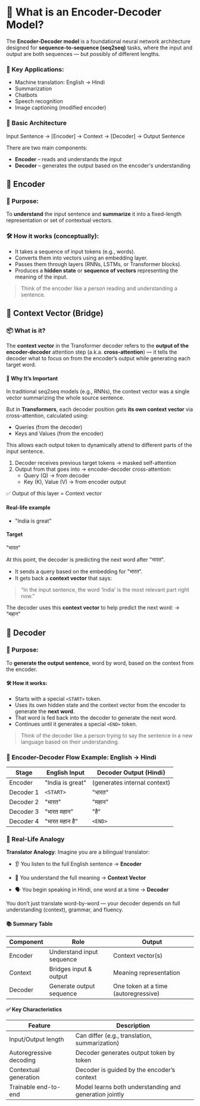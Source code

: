 # 🧠 What is an Encoder-Decoder Model?
The **Encoder-Decoder model** is a foundational neural network architecture designed for **sequence-to-sequence (seq2seq)** tasks, where the input and output are both sequences — but possibly of different lengths.

### 🧾 Key Applications:
* Machine translation: English → Hindi
* Summarization
* Chatbots
* Speech recognition
* Image captioning (modified encoder)
### 🧱 Basic Architecture
Input Sentence → [Encoder] → Context → [Decoder] → Output Sentence

There are two main components:

* **Encoder** – reads and understands the input
* **Decoder** – generates the output based on the encoder's understanding

## 🔹 Encoder
### 🎯 Purpose:
To **understand** the input sentence and **summarize** it into a fixed-length representation or set of contextual vectors.

### 🛠️ How it works (conceptually):
* It takes a sequence of input tokens (e.g., words).
* Converts them into vectors using an embedding layer.
* Passes them through layers (RNNs, LSTMs, or Transformer blocks).
* Produces a **hidden state** or **sequence of vectors** representing the meaning of the input.

> Think of the encoder like a person reading and understanding a sentence.

## 🔹 Context Vector (Bridge)
### 📦 What is it?
The **context vector** in the Transformer decoder refers to the **output of the encoder-decoder** attention step (a.k.a. **cross-attention**) — it tells the decoder what to focus on from the encoder’s output while generating each target word.

#### 🧠 Why It’s Important
In traditional seq2seq models (e.g., RNNs), the context vector was a single vector summarizing the whole source sentence.

But in **Transformers**, each decoder position gets **its own context vector** via cross-attention, calculated using:

* Queries (from the decoder)
* Keys and Values (from the encoder)

This allows each output token to dynamically attend to different parts of the input sentence.

1. Decoder receives previous target tokens → masked self-attention
2. Output from that goes into → encoder-decoder cross-attention:
   - Query (Q) → from decoder
   - Key (K), Value (V) → from encoder output

✅ Output of this layer = Context vector

#### Real-life example

* "India is great"

#### Target
"भारत"

At this point, the decoder is predicting the next word after "भारत".

* It sends a query based on the embedding for "भारत".
* It gets back a **context vector** that says:

> “In the input sentence, the word ‘India’ is the most relevant part right now.”

The decoder uses this **context vector** to help predict the next word:
→ "महान"

## 🔹 Decoder
### 🎯 Purpose:
To **generate the output sentence**, word by word, based on the context from the encoder.

#### 🛠️ How it works:
* Starts with a special `<START>` token.
* Uses its own hidden state and the context vector from the encoder to generate the **next word**.
* That word is fed back into the decoder to generate the next word.
* Continues until it generates a special `<END>` token.

> Think of the decoder like a person trying to say the sentence in a new language based on their understanding.

### 🔁 Encoder-Decoder Flow Example: English → Hindi
| Stage     | English Input    | Decoder Output (Hindi)       |
| --------- | ---------------- | ---------------------------- |
| Encoder   | "India is great" | (generates internal context) |
| Decoder 1 | `<START>`        | "भारत"                       |
| Decoder 2 | "भारत"           | "महान"                       |
| Decoder 3 | "भारत महान"      | "है"                         |
| Decoder 4 | "भारत महान है"   | `<END>`                      |

### 🧠 Real-Life Analogy
**Translator Analogy**:
Imagine you are a bilingual translator:

* 👂 You listen to the full English sentence → **Encoder**

* 🧠 You understand the full meaning → **Context Vector**

* 🗣️  You begin speaking in Hindi, one word at a time → **Decoder**

You don’t just translate word-by-word — your decoder depends on full understanding (context), grammar, and fluency.

#### 📚 Summary Table
| Component | Role                      | Output                               |
| --------- | ------------------------- | ------------------------------------ |
| Encoder   | Understand input sequence | Context vector(s)                    |
| Context   | Bridges input & output    | Meaning representation               |
| Decoder   | Generate output sequence  | One token at a time (autoregressive) |

#### ✅ Key Characteristics
| Feature                 | Description                                            |
| ----------------------- | ------------------------------------------------------ |
| Input/Output length     | Can differ (e.g., translation, summarization)          |
| Autoregressive decoding | Decoder generates output token by token                |
| Contextual generation   | Decoder is guided by the encoder’s context             |
| Trainable end-to-end    | Model learns both understanding and generation jointly |



```python

```

